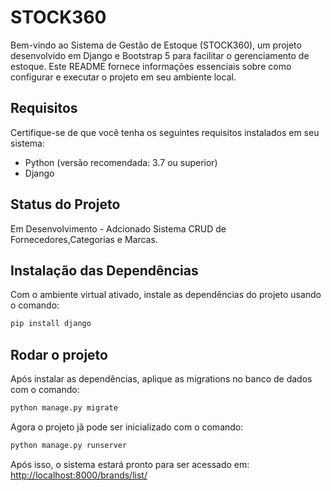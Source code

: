 # STOCK360

Bem-vindo ao Sistema de Gestão de Estoque (STOCK360), um projeto desenvolvido em Django e Bootstrap 5 para facilitar o gerenciamento de estoque. Este README fornece informações essenciais sobre como configurar e executar o projeto em seu ambiente local.

## Requisitos

Certifique-se de que você tenha os seguintes requisitos instalados em seu sistema:

- Python (versão recomendada: 3.7 ou superior)
- Django

##  Status do Projeto

Em Desenvolvimento - Adcionado Sistema CRUD de Fornecedores,Categorias e Marcas.

## Instalação das Dependências

Com o ambiente virtual ativado, instale as dependências do projeto usando o comando:
```bash
pip install django
```

## Rodar o projeto

Após instalar as dependências, aplique as migrations no banco de dados com o comando:
```bash
python manage.py migrate
```

Agora o projeto jã pode ser inicializado com o comando:
```bash
python manage.py runserver
```

Após isso, o sistema estará pronto para ser acessado em:
[http://localhost:8000/brands/list/](http://localhost:8000/brands/list/)
